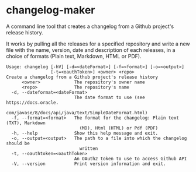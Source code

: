 # changelog-maker

A command line tool that creates a changelog from a Github project's release history.

It works by pulling all the releases for a specified repository and write a new file with the name, version, date and description of each releases, in a choice of formats (Plain text, Markdown, HTML or PDF).

    Usage: changelog [-hV] [-d=<dateFormat>] [-f=<format>] [-o=<output>]
                     [-t=<oauthToken>] <owner> <repo>
    Create a changelog from a Github project's release history
          <owner>             The repository's owner name
          <repo>              The repository's name
      -d, --dateformat=<dateFormat>
                              The date format to use (see https://docs.oracle.
                                com/javase/8/docs/api/java/text/SimpleDateFormat.html)
      -f, --format=<format>   The format for the changelog: Plain text (TXT), Markdown
                                (MD), Html (HTML) or Pdf (PDF)
      -h, --help              Show this help message and exit.
      -o, --output=<output>   The path to a file into which the changelog should be
                                written
      -t, --oauthtoken=<oauthToken>
                              An OAuth2 token to use to access Github API
      -V, --version           Print version information and exit.

